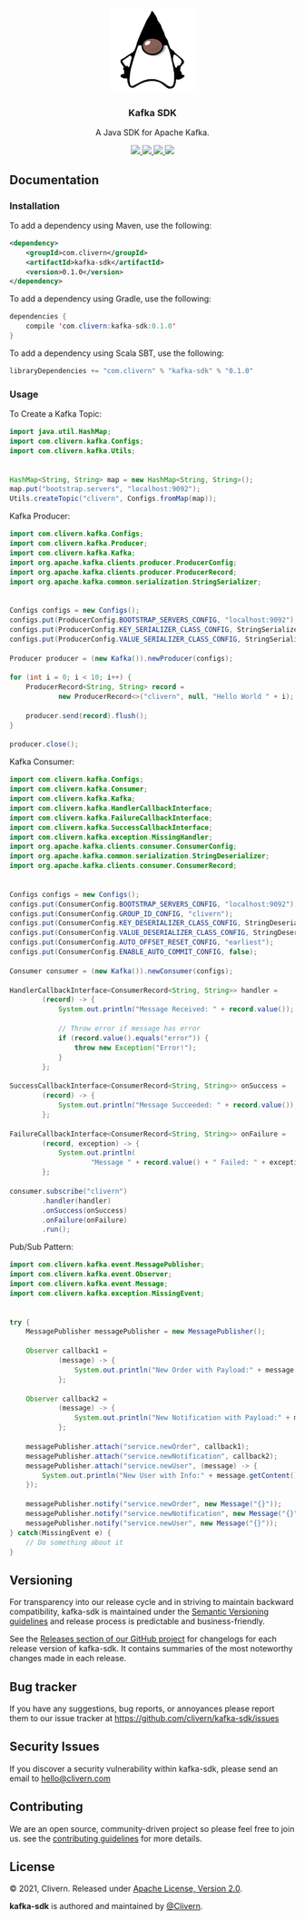 <p align="center">
	<img alt="kafka-sdk Logo" src="/images/logo.png" height="150" />
	<h3 align="center">Kafka SDK</h3>
	<p align="center">A Java SDK for Apache Kafka.</p>
	<p align="center">
        <a href="https://github.com/Clivern/kafka-sdk/actions/workflows/ci.yml">
            <img src="https://github.com/Clivern/kafka-sdk/actions/workflows/ci.yml/badge.svg">
        </a>
		<a href="http://www.javadoc.io/doc/com.clivern/kafka-sdk">
            <img src="http://www.javadoc.io/badge/com.clivern/kafka-sdk.svg">
        </a>
		<a href="https://mvnrepository.com/artifact/com.clivern/kafka-sdk/0.1.0">
            <img src="https://img.shields.io/maven-central/v/com.clivern/kafka-sdk.svg">
        </a>
		<a href="https://github.com/Clivern/kafka-sdk/blob/main/LICENSE">
            <img src="https://img.shields.io/badge/LICENSE-Apache_2.0-orange.svg">
        </a>
	</p>
</p>


## Documentation

### Installation

To add a dependency using Maven, use the following:

```xml
<dependency>
    <groupId>com.clivern</groupId>
    <artifactId>kafka-sdk</artifactId>
    <version>0.1.0</version>
</dependency>
```

To add a dependency using Gradle, use the following:

```java
dependencies {
    compile 'com.clivern:kafka-sdk:0.1.0'
}
```

To add a dependency using Scala SBT, use the following:

```java
libraryDependencies += "com.clivern" % "kafka-sdk" % "0.1.0"
```

### Usage

To Create a Kafka Topic:

```java
import java.util.HashMap;
import com.clivern.kafka.Configs;
import com.clivern.kafka.Utils;


HashMap<String, String> map = new HashMap<String, String>();
map.put("bootstrap.servers", "localhost:9092");
Utils.createTopic("clivern", Configs.fromMap(map));
```

Kafka Producer:

```java
import com.clivern.kafka.Configs;
import com.clivern.kafka.Producer;
import com.clivern.kafka.Kafka;
import org.apache.kafka.clients.producer.ProducerConfig;
import org.apache.kafka.clients.producer.ProducerRecord;
import org.apache.kafka.common.serialization.StringSerializer;


Configs configs = new Configs();
configs.put(ProducerConfig.BOOTSTRAP_SERVERS_CONFIG, "localhost:9092");
configs.put(ProducerConfig.KEY_SERIALIZER_CLASS_CONFIG, StringSerializer.class);
configs.put(ProducerConfig.VALUE_SERIALIZER_CLASS_CONFIG, StringSerializer.class);

Producer producer = (new Kafka()).newProducer(configs);

for (int i = 0; i < 10; i++) {
    ProducerRecord<String, String> record =
            new ProducerRecord<>("clivern", null, "Hello World " + i);

    producer.send(record).flush();
}

producer.close();
```

Kafka Consumer:

```java
import com.clivern.kafka.Configs;
import com.clivern.kafka.Consumer;
import com.clivern.kafka.Kafka;
import com.clivern.kafka.HandlerCallbackInterface;
import com.clivern.kafka.FailureCallbackInterface;
import com.clivern.kafka.SuccessCallbackInterface;
import com.clivern.kafka.exception.MissingHandler;
import org.apache.kafka.clients.consumer.ConsumerConfig;
import org.apache.kafka.common.serialization.StringDeserializer;
import org.apache.kafka.clients.consumer.ConsumerRecord;


Configs configs = new Configs();
configs.put(ConsumerConfig.BOOTSTRAP_SERVERS_CONFIG, "localhost:9092");
configs.put(ConsumerConfig.GROUP_ID_CONFIG, "clivern");
configs.put(ConsumerConfig.KEY_DESERIALIZER_CLASS_CONFIG, StringDeserializer.class);
configs.put(ConsumerConfig.VALUE_DESERIALIZER_CLASS_CONFIG, StringDeserializer.class);
configs.put(ConsumerConfig.AUTO_OFFSET_RESET_CONFIG, "earliest");
configs.put(ConsumerConfig.ENABLE_AUTO_COMMIT_CONFIG, false);

Consumer consumer = (new Kafka()).newConsumer(configs);

HandlerCallbackInterface<ConsumerRecord<String, String>> handler =
        (record) -> {
            System.out.println("Message Received: " + record.value());

            // Throw error if message has error
            if (record.value().equals("error")) {
                throw new Exception("Error!");
            }
        };

SuccessCallbackInterface<ConsumerRecord<String, String>> onSuccess =
        (record) -> {
            System.out.println("Message Succeeded: " + record.value());
        };

FailureCallbackInterface<ConsumerRecord<String, String>> onFailure =
        (record, exception) -> {
            System.out.println(
                    "Message " + record.value() + " Failed: " + exception.getMessage());
        };

consumer.subscribe("clivern")
        .handler(handler)
        .onSuccess(onSuccess)
        .onFailure(onFailure)
        .run();
```

Pub/Sub Pattern:

```java
import com.clivern.kafka.event.MessagePublisher;
import com.clivern.kafka.event.Observer;
import com.clivern.kafka.event.Message;
import com.clivern.kafka.exception.MissingEvent;


try {
    MessagePublisher messagePublisher = new MessagePublisher();

    Observer callback1 =
            (message) -> {
                System.out.println("New Order with Payload:" + message.getContent());
            };

    Observer callback2 =
            (message) -> {
                System.out.println("New Notification with Payload:" + message.getContent());
            };

    messagePublisher.attach("service.newOrder", callback1);
    messagePublisher.attach("service.newNotification", callback2);
    messagePublisher.attach("service.newUser", (message) -> {
        System.out.println("New User with Info:" + message.getContent());
    });

    messagePublisher.notify("service.newOrder", new Message("{}"));
    messagePublisher.notify("service.newNotification", new Message("{}"));
    messagePublisher.notify("service.newUser", new Message("{}"));
} catch(MissingEvent e) {
    // Do something about it
}
```


## Versioning

For transparency into our release cycle and in striving to maintain backward compatibility, kafka-sdk is maintained under the [Semantic Versioning guidelines](https://semver.org/) and release process is predictable and business-friendly.

See the [Releases section of our GitHub project](https://github.com/clivern/kafka-sdk/releases) for changelogs for each release version of kafka-sdk. It contains summaries of the most noteworthy changes made in each release.


## Bug tracker

If you have any suggestions, bug reports, or annoyances please report them to our issue tracker at https://github.com/clivern/kafka-sdk/issues


## Security Issues

If you discover a security vulnerability within kafka-sdk, please send an email to [hello@clivern.com](mailto:hello@clivern.com)


## Contributing

We are an open source, community-driven project so please feel free to join us. see the [contributing guidelines](CONTRIBUTING.md) for more details.


## License

© 2021, Clivern. Released under [Apache License, Version 2.0](https://www.apache.org/licenses/LICENSE-2.0).

**kafka-sdk** is authored and maintained by [@Clivern](http://github.com/clivern).

